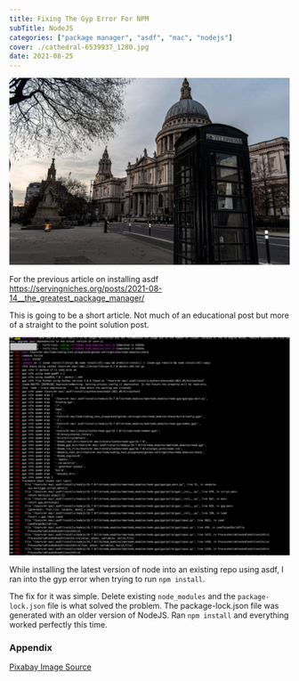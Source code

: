 ```yaml
---
title: Fixing The Gyp Error For NPM  
subTitle: NodeJS
categories: ["package manager", "asdf", "mac", "nodejs"]
cover: ./cathedral-6539937_1280.jpg
date: 2021-08-25
---
```


![cover-image](./cathedral-6539937_1280.jpg)

For the previous article on installing asdf   
https://servingniches.org/posts/2021-08-14__the_greatest_package_manager/

This is going to be a short article. Not much of an educational post but
more of a straight to the point solution post.

![nodejs-error](./nodejs_error.png)

While installing the latest version of node into an existing repo using asdf, I ran 
into the gyp error when trying to run ```npm install```. 

The fix for it was simple. Delete existing ```node_modules``` and the ```package-lock.json``` file is what 
solved the problem. The package-lock.json file was generated with an older version of 
NodeJS. Ran ```npm install``` and everything worked perfectly this time.


### Appendix

[Pixabay Image Source](https://pixabay.com/photos/cathedral-london-architecture-6539937/)
